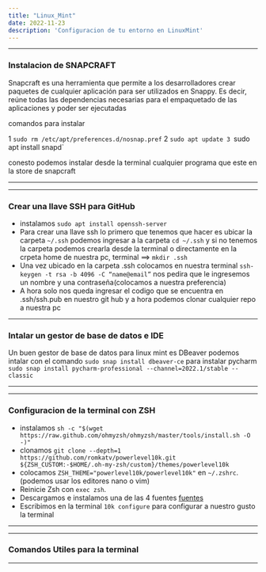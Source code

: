 ```yaml
---
title: "Linux_Mint"
date: 2022-11-23
description: 'Configuracion de tu entorno en LinuxMint'
---
```


---  

### Instalacion de SNAPCRAFT

Snapcraft es una herramienta que permite a los desarrolladores crear paquetes de cualquier aplicación para ser utilizados en Snappy. Es decir, reúne todas las dependencias necesarias para el empaquetado de las aplicaciones y poder ser ejecutadas

comandos para instalar 

1 `sudo rm /etc/apt/preferences.d/nosnap.pref`
2 `sudo apt update
3 `sudo apt install snapd`

conesto podemos instalar desde la terminal cualquier programa que este en la store de snapcraft

---

---
### Crear una llave SSH para GitHub

- instalamos `sudo apt install openssh-server`
- Para crear una llave ssh lo primero que tenemos que hacer es ubicar la carpeta `~/.ssh` podemos ingresar a la carpeta `cd ~/.ssh` y si no tenemos la carpeta podemos crearla desde la terminal o directamente en la crpeta home de nuestra pc, terminal ==> `mkdir .ssh`
- Una vez ubicado en la carpeta .ssh colocamos en nuestra terminal `ssh-keygen -t rsa -b 4096 -C “name@email”` nos pedira que le ingresemos un nombre y una contraseña(colocamos a nuestra preferencia)
- A hora solo nos queda ingresar el codigo que se encuentra en .ssh/ssh.pub en nuestro git hub y a hora podemos clonar cualquier repo a nuestra pc 

---  

### Intalar un gestor de base de datos e IDE

Un buen gestor de base de datos para linux mint es DBeaver podemos intalar con el comando `sudo snap install dbeaver-ce`
para instalar pycharm `sudo snap install pycharm-professional --channel=2022.1/stable --classic`

---

---  

### Configuracion de la terminal con ZSH

- instalamos `sh -c "$(wget https://raw.github.com/ohmyzsh/ohmyzsh/master/tools/install.sh -O -)"`
- clonamos `git clone --depth=1 https://github.com/romkatv/powerlevel10k.git ${ZSH_CUSTOM:-$HOME/.oh-my-zsh/custom}/themes/powerlevel10k`
- colocamos `ZSH_THEME="powerlevel10k/powerlevel10k"` en `~/.zshrc`. (podemos usar los editores nano o vim)
- Reinicie Zsh con `exec zsh`.
- Descargamos e instalamos una de las 4 fuentes [fuentes](https://github.com/romkatv/powerlevel10k#meslo-nerd-font-patched-for-powerlevel10k)
- Escribimos en la terminal `10k configure` para configurar a nuestro gusto la terminal
---

---  

### Comandos Utiles para la terminal

---
